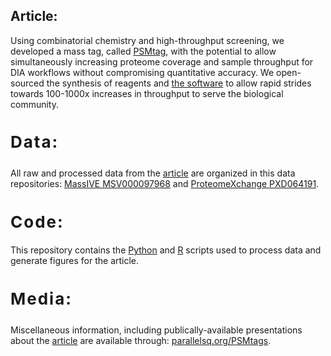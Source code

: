 ## Article:

Using combinatorial chemistry and high-throughput screening, we developed a mass tag, called [PSMtag](https://www.biorxiv.org/), with the potential to allow simultaneously increasing proteome coverage and sample throughput for DIA workflows without compromising quantitative accuracy. We open-sourced the synthesis of reagents and [the software](https://github.com/ParallelSquared/jmod/) to allow rapid strides towards 100-1000x increases in throughput to serve the biological community. 

<h2 style="letter-spacing: 2px; font-size: 26px;" id="data">

Data:

</h2>

All raw and processed data from the [article](https://www.biorxiv.org/) are organized in this data repositories: [MassIVE MSV000097968](http://massive.ucsd.edu/ProteoSAFe/status.jsp?task=4906b9cefe1c4aa29bfca03a27fb6a65) and [ProteomeXchange PXD064191](https://proteomecentral.proteomexchange.org/cgi/GetDataset?ID=PXD064191). 

<h2 style="letter-spacing: 2px; font-size: 26px;" id="code">
Code:
</h2>

This repository contains the [Python](https://github.com/ParallelSquared/tag/tree/main/code/Python) and [R](https://github.com/ParallelSquared/tag/tree/main/code/R) scripts used to process data and generate figures for the article.

<h2 style="letter-spacing: 2px; font-size: 26px;" id="media">

Media:

</h2>

Miscellaneous information, including publically-available presentations about the [article](https://www.biorxiv.org/) are available through: [parallelsq.org/PSMtags](https://www.parallelsq.org/psmtags).